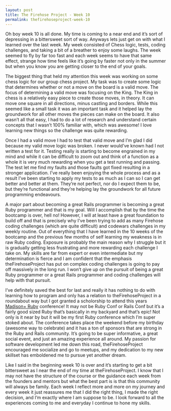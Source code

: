 ```yaml
---
layout: post
title: The Firehose Project - Week 10
permalink: thefirehoseproject-week-10
---
```




Oh boy week 10 is all done. My time is coming to a near end and it’s sort of depressing in a bittersweet sort of way. Anyways lets just get on with what I learned over the last week. My week consisted of Chess logic, tests, coding challenges, and taking a bit of a breather to enjoy some laughs. The week seemed to fly by far too fast and each week seems to have that same effect, strange how time feels like it’s going by faster not only in the summer but when you know you are getting closer to the end of your goals.

The biggest thing that held my attention this week was working on some chess logic for our group chess project. My task was to create some logic that determines whether or not a move on the board is a valid move. The focus of determining a valid move was focusing on the King. The King in chess is a relatively easy piece to create those moves, in theory. It can move one square in all directions, minus castling and borders. While this seemed like a small task it was an important task and it helped lay the groundwork for all other moves the pieces can make on the board. It also wasn’t all that easy, I had to do a lot of research and understand certain concepts that I wasn’t 100% familiar with, which was awesome! I love learning new things so the challenge was quite rewarding.

Once I had a valid move I had to test that valid move and I’m glad I did because my valid move logic was broken. I never would’ve known had I not written a test for it. Testing really is starting to become engrained in my mind and while it can be difficult to zoom out and think of a function as a whole it is very much rewarding when you get a test running and passing. The test let me find my faults and those faults got fixed resulting in a stronger application. I’ve really been enjoying the whole process and as a result I’ve been starting to apply my tests to as much as I can so I can get better and better at them. They’re not perfect, nor do I expect them to be, but they’re functional and they’re helping lay the groundwork for all future programming endeavours.

A major part about becoming a great Rails programmer is becoming a great Ruby programmer and that is my goal. Will I accomplish that by the time the bootcamp is over, hell no! However, I will at least have a great foundation to build off and that is precisely why I’ve been trying to add as many Firehose coding challenges (which are quite difficult) and codewars challenges in my weekly routine. Out of everything that I have learned in the 10 weeks of the bootcamp and the previous few months of self learning my weakness is in raw Ruby coding. Exposure is probably the main reason why I struggle but it is gradually getting less frustrating and more rewarding each challenge I take on. My skills are far from expert or even intermediate but my determination is fierce and I am confident that the emphasis theFirehoseProject has put on complex coding challenges is going to pay off massively in the long run. I won’t give up on the pursuit of being a great Ruby programmer or a great Rails programmer and coding challenges will help with that pursuit.

I’ve definitely saved the best for last and really it has nothing to do with learning how to program and only has a relation to theFirehoseProject in a roundabout way but I got granted a scholorship to attend this years [Madison+ Ruby](http://madisonpl.us/ruby/) conference! It may not be Ruby Conf or Rails Conf but it’s a fairly good sized Ruby that’s basically in my backyard and that’s epic! Not only is it near by but it will be my first Ruby conference which I’m super stoked about. The conference takes place the weekend before my birthday (awesome way to celebrate) and it has a ton of sponsors that are strong in the Ruby and Rails community. It’s going to be super informative, a great social event, and just an amazing experience all around. My passion for software development led me down this road, theFirehoseProject encouraged me socialize and go to meetups, and my dedication to my new skillset has emboldened me to pursue yet another dream.

Like I said in the beginning week 10 is over and it’s starting to get a bit bittersweet as I near the end of my time at theFirehoseProject. I know that I may not have the structure of the course or the guidance each week from the founders and mentors but what the best part is is that this community will always be family. Each week I reflect more and more on my journey and every week it just reassures me that I did the right thing, I made the right decision, and I’m exactly where I am suppose to be. I look forward to all the experiences coming to me and everyday I continue to hone my skills.
